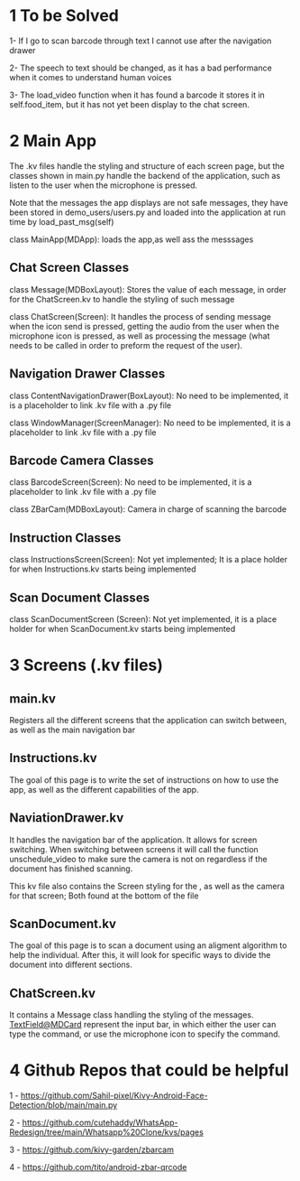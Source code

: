 ### 

# 1 To be Solved
1- If I go to scan barcode through text I cannot use after the navigation drawer

2- The speech to text should be changed, as it has a bad performance when it comes to understand human voices

3- The load_video function when it has found a barcode it stores it in self.food_item, but it
has not yet been display to the chat screen.

# 2 Main App
The .kv files handle the styling and structure of each screen page, but the classes shown in main.py handle the backend of the application, such as listen to the user when the microphone is pressed. 

Note that the messages the app displays are not safe messages, they have been stored in demo_users/users.py and loaded into the application at run time by load_past_msg(self)

class MainApp(MDApp): loads the app,as well ass the messsages 

## Chat Screen Classes
class Message(MDBoxLayout): Stores the value of each message, in order for the ChatScreen.kv to handle the styling of such message 

class ChatScreen(Screen): It handles the process of sending message when the icon send is pressed, getting the audio from the user when the microphone icon is pressed, as well as processing the message (what needs to be called in order to preform the request of the user).

## Navigation Drawer Classes
class ContentNavigationDrawer(BoxLayout): No need to be implemented, it is a placeholder to link .kv file with a .py file

class WindowManager(ScreenManager): No need to be implemented, it is a placeholder to link .kv file with a .py file

## Barcode Camera Classes
class BarcodeScreen(Screen): No need to be implemented, it is a placeholder to link .kv file with a .py file

class ZBarCam(MDBoxLayout): Camera in charge of scanning the barcode

## Instruction Classes
class InstructionsScreen(Screen): Not yet implemented; It is a place holder for when Instructions.kv starts being implemented

## Scan Document Classes
class ScanDocumentScreen (Screen): Not yet implemented, it is a place holder for when ScanDocument.kv starts being implemented

# 3 Screens (.kv files)

## main.kv
Registers all the different screens that the application can switch between, as well as the main navigation bar

## Instructions.kv
The goal of this page is to write the set of instructions on how to use the app, as well as the different capabilities of the app.

## NaviationDrawer.kv
It handles the navigation bar of the application. It allows for screen switching. 
When switching between screens it will call the function unschedule_video to make sure the camera is not on regardless if the document has finished scanning. 

This kv file also contains the Screen styling for the <BarcodeScreen>, as well as the camera <ZBarCam> for that screen; Both found at the bottom of the file

## ScanDocument.kv
The goal of this page is to scan a document using an aligment algorithm to help the individual. After this, it will look for specific ways to divide the document into different sections. 

## ChatScreen.kv
It contains a Message class handling the styling of the messages.
<TextField@MDCard> represent the input bar, in which either the user can type the command, or use the microphone icon to specify the command.
  
# 4 Github Repos that could be helpful
1 - https://github.com/Sahil-pixel/Kivy-Android-Face-Detection/blob/main/main.py
  
2 - https://github.com/cutehaddy/WhatsApp-Redesign/tree/main/Whatsapp%20Clone/kvs/pages

3 - https://github.com/kivy-garden/zbarcam
  
4 - https://github.com/tito/android-zbar-qrcode
  
